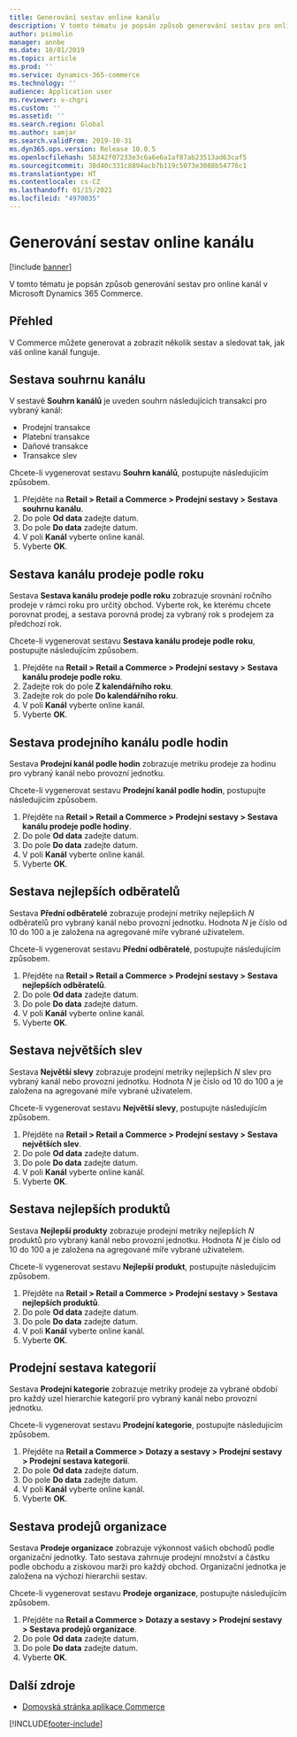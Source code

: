 ```yaml
---
title: Generování sestav online kanálu
description: V tomto tématu je popsán způsob generování sestav pro online kanál v Microsoft Dynamics 365 Commerce.
author: psimolin
manager: annbe
ms.date: 10/01/2019
ms.topic: article
ms.prod: ''
ms.service: dynamics-365-commerce
ms.technology: ''
audience: Application user
ms.reviewer: v-chgri
ms.custom: ''
ms.assetid: ''
ms.search.region: Global
ms.author: samjar
ms.search.validFrom: 2019-10-31
ms.dyn365.ops.version: Release 10.0.5
ms.openlocfilehash: 58342f07233e3c6a6e6a1af87ab23513ad63caf5
ms.sourcegitcommit: 38d40c331c8894acb7b119c5073e3088b54776c1
ms.translationtype: HT
ms.contentlocale: cs-CZ
ms.lasthandoff: 01/15/2021
ms.locfileid: "4970035"
---
```

# <a name="generate-online-channel-reports"></a>Generování sestav online kanálu


[!include [banner](includes/banner.md)]

V tomto tématu je popsán způsob generování sestav pro online kanál v Microsoft Dynamics 365 Commerce.

## <a name="overview"></a>Přehled

V Commerce můžete generovat a zobrazit několik sestav a sledovat tak, jak váš online kanál funguje.

## <a name="channel-summary-report"></a>Sestava souhrnu kanálu

V sestavě **Souhrn kanálů** je uveden souhrn následujících transakcí pro vybraný kanál:

- Prodejní transakce
- Platební transakce
- Daňové transakce
- Transakce slev

Chcete-li vygenerovat sestavu **Souhrn kanálů**, postupujte následujícím způsobem.

1. Přejděte na **Retail \> Retail a Commerce \> Prodejní sestavy \> Sestava souhrnu kanálu**.
1. Do pole **Od data** zadejte datum.
1. Do pole **Do data** zadejte datum.
1. V poli **Kanál** vyberte online kanál.
1. Vyberte **OK**.
 
## <a name="channel-sales-by-year-report"></a>Sestava kanálu prodeje podle roku 

Sestava **Sestava kanálu prodeje podle roku** zobrazuje srovnání ročního prodeje v rámci roku pro určitý obchod. Vyberte rok, ke kterému chcete porovnat prodej, a sestava porovná prodej za vybraný rok s prodejem za předchozí rok.

Chcete-li vygenerovat sestavu **Sestava kanálu prodeje podle roku**, postupujte následujícím způsobem.

1. Přejděte na **Retail \> Retail a Commerce \> Prodejní sestavy \> Sestava kanálu prodeje podle roku**.
1. Zadejte rok do pole **Z kalendářního roku**.
1. Zadejte rok do pole **Do kalendářního roku**.
1. V poli **Kanál** vyberte online kanál.
1. Vyberte **OK**.

## <a name="channel-sales-by-hour-report"></a>Sestava prodejního kanálu podle hodin

Sestava **Prodejní kanál podle hodin** zobrazuje metriku prodeje za hodinu pro vybraný kanál nebo provozní jednotku.

Chcete-li vygenerovat sestavu **Prodejní kanál podle hodin**, postupujte následujícím způsobem.

1. Přejděte na **Retail \> Retail a Commerce \> Prodejní sestavy \> Sestava kanálu prodeje podle hodiny**.
1. Do pole **Od data** zadejte datum.
1. Do pole **Do data** zadejte datum.
1. V poli **Kanál** vyberte online kanál.
1. Vyberte **OK**.

## <a name="top-customers-report"></a>Sestava nejlepších odběratelů

Sestava **Přední odběratelé** zobrazuje prodejní metriky nejlepších *N* odběratelů pro vybraný kanál nebo provozní jednotku. Hodnota *N* je číslo od 10 do 100 a je založena na agregované míře vybrané uživatelem.

Chcete-li vygenerovat sestavu **Přední odběratelé**, postupujte následujícím způsobem.

1. Přejděte na **Retail \> Retail a Commerce \> Prodejní sestavy \> Sestava nejlepších odběratelů**.
1. Do pole **Od data** zadejte datum.
1. Do pole **Do data** zadejte datum.
1. V poli **Kanál** vyberte online kanál.
1. Vyberte **OK**.

## <a name="top-discounts-report"></a>Sestava největších slev

Sestava **Největší slevy** zobrazuje prodejní metriky nejlepších *N* slev pro vybraný kanál nebo provozní jednotku. Hodnota *N* je číslo od 10 do 100 a je založena na agregované míře vybrané uživatelem.

Chcete-li vygenerovat sestavu **Největší slevy**, postupujte následujícím způsobem.

1. Přejděte na **Retail \> Retail a Commerce \> Prodejní sestavy \> Sestava největších slev**.
1. Do pole **Od data** zadejte datum.
1. Do pole **Do data** zadejte datum.
1. V poli **Kanál** vyberte online kanál.
1. Vyberte **OK**.

## <a name="top-products-report"></a>Sestava nejlepších produktů

Sestava **Nejlepší produkty** zobrazuje prodejní metriky nejlepších *N* produktů pro vybraný kanál nebo provozní jednotku. Hodnota *N* je číslo od 10 do 100 a je založena na agregované míře vybrané uživatelem.

Chcete-li vygenerovat sestavu **Nejlepší produkt**, postupujte následujícím způsobem.

1. Přejděte na **Retail \> Retail a Commerce \> Prodejní sestavy \> Sestava nejlepších produktů**.
1. Do pole **Od data** zadejte datum.
1. Do pole **Do data** zadejte datum.
1. V poli **Kanál** vyberte online kanál.
1. Vyberte **OK**.

## <a name="category-sales-report"></a>Prodejní sestava kategorií

Sestava **Prodejní kategorie** zobrazuje metriky prodeje za vybrané období pro každý uzel hierarchie kategorií pro vybraný kanál nebo provozní jednotku.

Chcete-li vygenerovat sestavu **Prodejní kategorie**, postupujte následujícím způsobem.

1. Přejděte na **Retail a Commerce \> Dotazy a sestavy \> Prodejní sestavy \> Prodejní sestava kategorií**.
1. Do pole **Od data** zadejte datum.
1. Do pole **Do data** zadejte datum.
1. V poli **Kanál** vyberte online kanál.
1. Vyberte **OK**.

## <a name="organization-sales-report"></a>Sestava prodejů organizace

Sestava **Prodeje organizace** zobrazuje výkonnost vašich obchodů podle organizační jednotky. Tato sestava zahrnuje prodejní množství a částku podle obchodu a ziskovou marži pro každý obchod. Organizační jednotka je založena na výchozí hierarchii sestav.

Chcete-li vygenerovat sestavu **Prodeje organizace**, postupujte následujícím způsobem.

1. Přejděte na **Retail a Commerce \> Dotazy a sestavy \> Prodejní sestavy \> Sestava prodejů organizace**.
1. Do pole **Od data** zadejte datum.
1. Do pole **Do data** zadejte datum.
1. Vyberte **OK**.

## <a name="additional-resources"></a>Další zdroje

- [Domovská stránka aplikace Commerce](../retail/index.md)


[!INCLUDE[footer-include](../includes/footer-banner.md)]